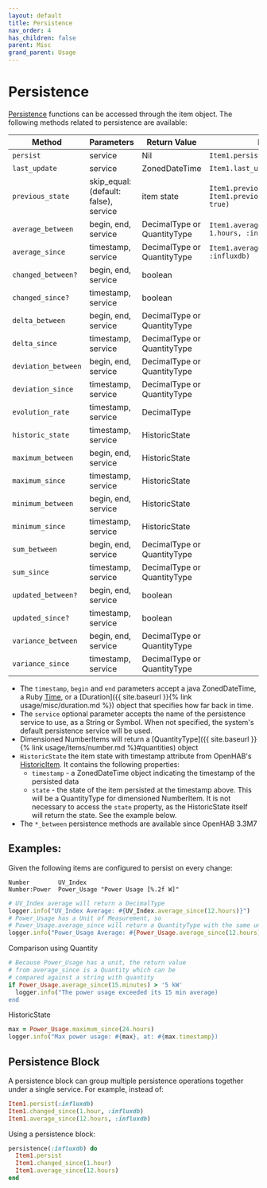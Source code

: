 ```yaml
---
layout: default
title: Persistence
nav_order: 4
has_children: false
parent: Misc
grand_parent: Usage
---
```


# Persistence

[Persistence](https://www.openhab.org/docs/configuration/persistence.html) functions can be accessed through the item object. The following methods related to persistence are available: 

| Method              | Parameters                            | Return Value                | Example                                                         |
| ------------------- | ------------------------------------- | --------------------------- | --------------------------------------------------------------- |
| `persist`           | service                               | Nil                         | `Item1.persist`                                                 |
| `last_update`       | service                               | ZonedDateTime               | `Item1.last_update`                                             |
| `previous_state`    | skip_equal: (default: false), service | item state                  | `Item1.previous_state` `Item1.previous_state(skip_equal: true)` |
| `average_between`   | begin, end, service                   | DecimalType or QuantityType | `Item1.average_between(2.hours, 1.hours, :influxdb)`            |
| `average_since`     | timestamp, service                    | DecimalType or QuantityType | `Item1.average_since(1.hours, :influxdb)`                       |
| `changed_between?`  | begin, end, service                   | boolean                     |                                                                 |
| `changed_since?`    | timestamp, service                    | boolean                     |                                                                 |
| `delta_between`     | begin, end, service                   | DecimalType or QuantityType |                                                                 |
| `delta_since`       | timestamp, service                    | DecimalType or QuantityType |                                                                 |
| `deviation_between` | begin, end, service                   | DecimalType or QuantityType |                                                                 |
| `deviation_since`   | timestamp, service                    | DecimalType or QuantityType |                                                                 |
| `evolution_rate`    | timestamp, service                    | DecimalType                 |                                                                 |
| `historic_state`    | timestamp, service                    | HistoricState               |                                                                 |
| `maximum_between`   | begin, end, service                   | HistoricState               |                                                                 |
| `maximum_since`     | timestamp, service                    | HistoricState               |                                                                 |
| `minimum_between`   | begin, end, service                   | HistoricState               |                                                                 |
| `minimum_since`     | timestamp, service                    | HistoricState               |                                                                 |
| `sum_between`       | begin, end, service                   | DecimalType or QuantityType |                                                                 |
| `sum_since`         | timestamp, service                    | DecimalType or QuantityType |                                                                 |
| `updated_between?`  | begin, end, service                   | boolean                     |                                                                 |
| `updated_since?`    | timestamp, service                    | boolean                     |                                                                 |
| `variance_between`  | begin, end, service                   | DecimalType or QuantityType |                                                                 |
| `variance_since`    | timestamp, service                    | DecimalType or QuantityType |                                                                 |

* The `timestamp`, `begin` and `end` parameters accept a java ZonedDateTime, a Ruby [Time](https://ruby-doc.org/core-2.6.3/Time.html), or a [Duration]({{ site.baseurl }}{% link usage/misc/duration.md %}) object that specifies how far back in time.
* The `service` optional parameter accepts the name of the persistence service to use, as a String or Symbol. When not specified, the system's default persistence service will be used.
* Dimensioned NumberItems will return a [QuantityType]({{ site.baseurl }}{% link usage/items/number.md %}#quantities) object
* `HistoricState` the item state with timestamp attribute from OpenHAB's [HistoricItem](https://openhab.org/javadoc/latest/org/openhab/core/persistence/historicitem). It contains the following properties:
  * `timestamp` - a ZonedDateTime object indicating the timestamp of the persisted data
  * `state` - the state of the item persisted at the timestamp above. This will be a QuantityType for dimensioned NumberItem. It is not necessary to access the `state` property, as the HistoricState itself will return the state. See the example below.
* The `*_between` persistence methods are available since OpenHAB 3.3M7

  
## Examples:

Given the following items are configured to persist on every change:

```
Number        UV_Index
Number:Power  Power_Usage "Power Usage [%.2f W]"
```

```ruby
# UV_Index average will return a DecimalType
logger.info("UV_Index Average: #{UV_Index.average_since(12.hours)}") 
# Power_Usage has a Unit of Measurement, so 
# Power_Usage.average_since will return a QuantityType with the same unit
logger.info("Power_Usage Average: #{Power_Usage.average_since(12.hours)}") 
```

Comparison using Quantity

```ruby
# Because Power_Usage has a unit, the return value 
# from average_since is a Quantity which can be
# compared against a string with quantity
if Power_Usage.average_since(15.minutes) > '5 kW'
  logger.info("The power usage exceeded its 15 min average)
end
```

HistoricState

```ruby
max = Power_Usage.maximum_since(24.hours)
logger.info("Max power usage: #{max}, at: #{max.timestamp})
```

## Persistence Block

A persistence block can group multiple persistence operations together under a single service. For example, instead of:

```ruby
Item1.persist(:influxdb)
Item1.changed_since(1.hour, :influxdb)
Item1.average_since(12.hours, :influxdb)
```

Using a persistence block:

```ruby
persistence(:influxdb) do
  Item1.persist
  Item1.changed_since(1.hour)
  Item1.average_since(12.hours)
end
```
